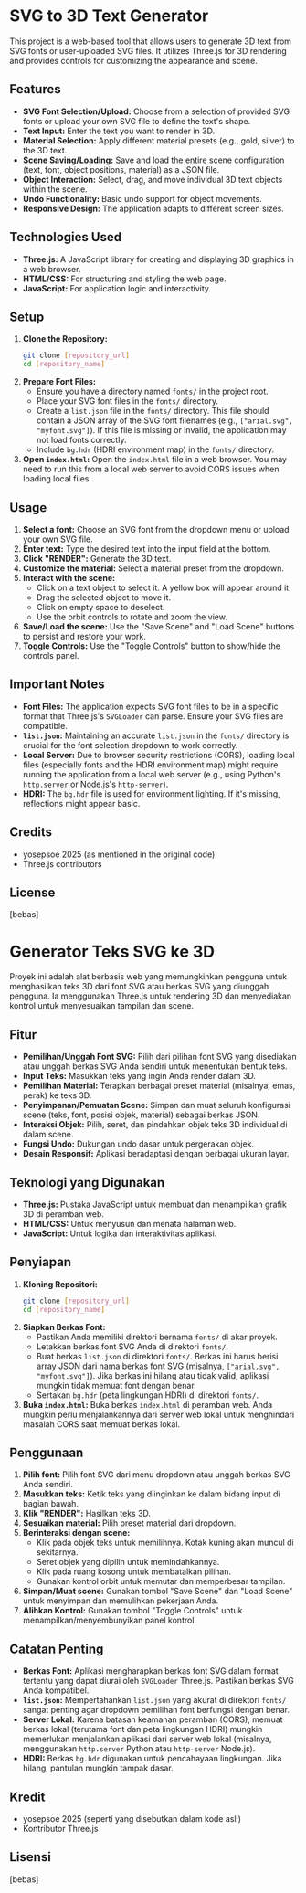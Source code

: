 # SVG to 3D Text Generator

This project is a web-based tool that allows users to generate 3D text from SVG fonts or user-uploaded SVG files. It utilizes Three.js for 3D rendering and provides controls for customizing the appearance and scene.

## Features

* **SVG Font Selection/Upload:** Choose from a selection of provided SVG fonts or upload your own SVG file to define the text's shape.
* **Text Input:** Enter the text you want to render in 3D.
* **Material Selection:** Apply different material presets (e.g., gold, silver) to the 3D text.
* **Scene Saving/Loading:** Save and load the entire scene configuration (text, font, object positions, material) as a JSON file.
* **Object Interaction:** Select, drag, and move individual 3D text objects within the scene.
* **Undo Functionality:** Basic undo support for object movements.
* **Responsive Design:** The application adapts to different screen sizes.

## Technologies Used

* **Three.js:** A JavaScript library for creating and displaying 3D graphics in a web browser.
* **HTML/CSS:** For structuring and styling the web page.
* **JavaScript:** For application logic and interactivity.

## Setup

1.  **Clone the Repository:**
    ```bash
    git clone [repository_url]
    cd [repository_name]
    ```
2.  **Prepare Font Files:**
    * Ensure you have a directory named `fonts/` in the project root.
    * Place your SVG font files in the `fonts/` directory.
    * Create a `list.json` file in the `fonts/` directory. This file should contain a JSON array of the SVG font filenames (e.g., `["arial.svg", "myfont.svg"]`).  If this file is missing or invalid, the application may not load fonts correctly.
    * Include `bg.hdr` (HDRI environment map) in the `fonts/` directory.
3.  **Open `index.html`:** Open the `index.html` file in a web browser.  You may need to run this from a local web server to avoid CORS issues when loading local files.

## Usage

1.  **Select a font:** Choose an SVG font from the dropdown menu or upload your own SVG file.
2.  **Enter text:** Type the desired text into the input field at the bottom.
3.  **Click "RENDER":** Generate the 3D text.
4.  **Customize the material:** Select a material preset from the dropdown.
5.  **Interact with the scene:**
    * Click on a text object to select it. A yellow box will appear around it.
    * Drag the selected object to move it.
    * Click on empty space to deselect.
    * Use the orbit controls to rotate and zoom the view.
6.  **Save/Load the scene:** Use the "Save Scene" and "Load Scene" buttons to persist and restore your work.
7.  **Toggle Controls:** Use the "Toggle Controls" button to show/hide the controls panel.

## Important Notes

* **Font Files:** The application expects SVG font files to be in a specific format that Three.js's `SVGLoader` can parse. Ensure your SVG files are compatible.
* **`list.json`:** Maintaining an accurate `list.json` in the `fonts/` directory is crucial for the font selection dropdown to work correctly.
* **Local Server:** Due to browser security restrictions (CORS), loading local files (especially fonts and the HDRI environment map) might require running the application from a local web server (e.g., using Python's `http.server` or Node.js's `http-server`).
* **HDRI:** The `bg.hdr` file is used for environment lighting. If it's missing, reflections might appear basic.

## Credits

* yosepsoe 2025 (as mentioned in the original code)
* Three.js contributors

## License

[bebas]

# Generator Teks SVG ke 3D

Proyek ini adalah alat berbasis web yang memungkinkan pengguna untuk menghasilkan teks 3D dari font SVG atau berkas SVG yang diunggah pengguna. Ia menggunakan Three.js untuk rendering 3D dan menyediakan kontrol untuk menyesuaikan tampilan dan scene.

## Fitur

* **Pemilihan/Unggah Font SVG:** Pilih dari pilihan font SVG yang disediakan atau unggah berkas SVG Anda sendiri untuk menentukan bentuk teks.
* **Input Teks:** Masukkan teks yang ingin Anda render dalam 3D.
* **Pemilihan Material:** Terapkan berbagai preset material (misalnya, emas, perak) ke teks 3D.
* **Penyimpanan/Pemuatan Scene:** Simpan dan muat seluruh konfigurasi scene (teks, font, posisi objek, material) sebagai berkas JSON.
* **Interaksi Objek:** Pilih, seret, dan pindahkan objek teks 3D individual di dalam scene.
* **Fungsi Undo:** Dukungan undo dasar untuk pergerakan objek.
* **Desain Responsif:** Aplikasi beradaptasi dengan berbagai ukuran layar.

## Teknologi yang Digunakan

* **Three.js:** Pustaka JavaScript untuk membuat dan menampilkan grafik 3D di peramban web.
* **HTML/CSS:** Untuk menyusun dan menata halaman web.
* **JavaScript:** Untuk logika dan interaktivitas aplikasi.

## Penyiapan

1.  **Kloning Repositori:**
    ```bash
    git clone [repository_url]
    cd [repository_name]
    ```
2.  **Siapkan Berkas Font:**
    * Pastikan Anda memiliki direktori bernama `fonts/` di akar proyek.
    * Letakkan berkas font SVG Anda di direktori `fonts/`.
    * Buat berkas `list.json` di direktori `fonts/`. Berkas ini harus berisi array JSON dari nama berkas font SVG (misalnya, `["arial.svg", "myfont.svg"]`). Jika berkas ini hilang atau tidak valid, aplikasi mungkin tidak memuat font dengan benar.
    * Sertakan `bg.hdr` (peta lingkungan HDRI) di direktori `fonts/`.
3.  **Buka `index.html`:** Buka berkas `index.html` di peramban web. Anda mungkin perlu menjalankannya dari server web lokal untuk menghindari masalah CORS saat memuat berkas lokal.

## Penggunaan

1.  **Pilih font:** Pilih font SVG dari menu dropdown atau unggah berkas SVG Anda sendiri.
2.  **Masukkan teks:** Ketik teks yang diinginkan ke dalam bidang input di bagian bawah.
3.  **Klik "RENDER":** Hasilkan teks 3D.
4.  **Sesuaikan material:** Pilih preset material dari dropdown.
5.  **Berinteraksi dengan scene:**
    * Klik pada objek teks untuk memilihnya. Kotak kuning akan muncul di sekitarnya.
    * Seret objek yang dipilih untuk memindahkannya.
    * Klik pada ruang kosong untuk membatalkan pilihan.
    * Gunakan kontrol orbit untuk memutar dan memperbesar tampilan.
6.  **Simpan/Muat scene:** Gunakan tombol "Save Scene" dan "Load Scene" untuk menyimpan dan memulihkan pekerjaan Anda.
7.  **Alihkan Kontrol:** Gunakan tombol "Toggle Controls" untuk menampilkan/menyembunyikan panel kontrol.

## Catatan Penting

* **Berkas Font:** Aplikasi mengharapkan berkas font SVG dalam format tertentu yang dapat diurai oleh `SVGLoader` Three.js. Pastikan berkas SVG Anda kompatibel.
* **`list.json`:** Mempertahankan `list.json` yang akurat di direktori `fonts/` sangat penting agar dropdown pemilihan font berfungsi dengan benar.
* **Server Lokal:** Karena batasan keamanan peramban (CORS), memuat berkas lokal (terutama font dan peta lingkungan HDRI) mungkin memerlukan menjalankan aplikasi dari server web lokal (misalnya, menggunakan `http.server` Python atau `http-server` Node.js).
* **HDRI:** Berkas `bg.hdr` digunakan untuk pencahayaan lingkungan. Jika hilang, pantulan mungkin tampak dasar.

## Kredit

* yosepsoe 2025 (seperti yang disebutkan dalam kode asli)
* Kontributor Three.js

## Lisensi

[bebas]


